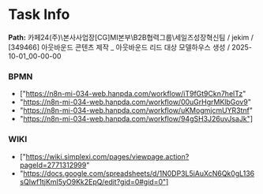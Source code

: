 # Task Info

**Path:** 카페24(주)\본사사업장\[CG]MI본부\B2B협력그룹\세일즈성장혁신팀 / jekim / [349466] 아웃바운드 콘텐츠 제작 _ 아웃바운드 리드 대상 모델하우스 생성 / 2025-10-01_00-00-00

### BPMN
- ["https://n8n-mi-034-web.hanpda.com/workflow/iT9fGt9Ckn7helTz"
- "https://n8n-mi-034-web.hanpda.com/workflow/00uGrHgrMKlbGov9"
- "https://n8n-mi-034-web.hanpda.com/workflow/uKMogmjcmUYR3tnf"
- "https://n8n-mi-034-web.hanpda.com/workflow/94gSH3J26uvJsaJk"]

### WIKI
- ["https://wiki.simplexi.com/pages/viewpage.action?pageId=2771312999"
- "https://docs.google.com/spreadsheets/d/1N0DP3L5iAuXcN6Qk0gL136sQlwf1tjKmI5yO9Kk2EpQ/edit?gid=0#gid=0"]

